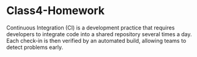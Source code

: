 # Class4-Homework

Continuous Integration (CI) is a development practice that requires developers to integrate code into a shared repository several times a day. Each check-in is then verified by an automated build, allowing teams to detect problems early.
